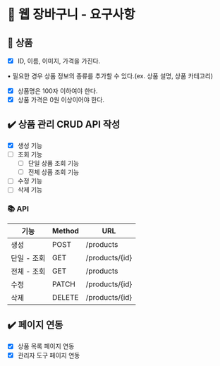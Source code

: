# 📄 웹 장바구니 - 요구사항

## 🎁 상품

- [x]  ID, 이름, 이미지, 가격을 가진다.

• 필요한 경우 상품 정보의 종류를 추가할 수 있다.(ex. 상품 설명, 상품 카테고리)

- [x]  상품명은 100자 이하여야 한다.
- [x]  상품 가격은 0원 이상이어야 한다.

## ✔️ 상품 관리 CRUD API 작성

- [x]  생성 기능
- [ ]  조회 기능
    - [ ]  단일 상품 조회 기능
    - [ ]  전체 상품 조회 기능
- [ ]  수정 기능
- [ ]  삭제 기능

### 📚 API

| 기능 | Method | URL |
| --- | --- | --- |
| 생성 | POST | /products |
| 단일 - 조회 | GET | /products/{id} |
| 전체 - 조회 | GET | /products |
| 수정 | PATCH | /products/{id} |
| 삭제 | DELETE | /products/{id} |

## ✔️ 페이지 연동

- [x]  상품 목록 페이지 연동
- [x]  관리자 도구 페이지 연동
